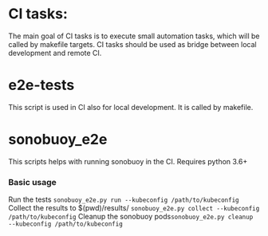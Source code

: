 # CI tasks:

The main goal of CI tasks is to execute small automation tasks, which will be called by makefile targets.
CI tasks should be used as bridge between local development and remote CI.

# e2e-tests

This script is used in CI also for local development. It is called by makefile.

# sonobuoy_e2e

This scripts helps with running sonobuoy in the CI. Requires python 3.6+

### Basic usage 
Run the tests `sonobuoy_e2e.py run --kubeconfig /path/to/kubeconfig`
Collect the results to $(pwd)/results/ `sonobuoy_e2e.py collect --kubeconfig /path/to/kubeconfig`
Cleanup the sonobuoy pods`sonobuoy_e2e.py cleanup --kubeconfig /path/to/kubeconfig`
 
